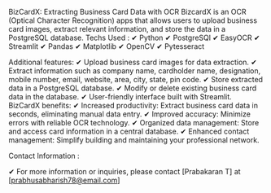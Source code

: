 BizCardX: Extracting Business Card Data with OCR
BizcardX is an OCR (Optical Character Recognition) apps that allows users to upload business card images, extract relevant information, and store the data in a PostgreSQL database.
Techs Used :
✔	Python
✔	PostgreSQl
✔	EasyOCR
✔	Streamlit
✔	Pandas
✔	Matplotlib
✔	OpenCV
✔	Pytesseract

Additional features:
✔	Upload business card images for data extraction. 
✔	Extract information such as company name, cardholder name, designation, mobile number, email, website, area, city, state, pin code. 
✔	Store extracted data in a PostgreSQL database.
✔	Modify or delete existing business card data in the database. 
✔	User-friendly interface built with Streamlit.
BizCardX benefits:
✔	Increased productivity: Extract business card data in seconds, eliminating manual data entry.
✔	Improved accuracy: Minimize errors with reliable OCR technology.
✔	Organized data management: Store and access card information in a central database.
✔	Enhanced contact management: Simplify building and maintaining your professional network.
 
Contact Information :

✔	For more information or inquiries, please contact [Prabakaran T] at [prabhusabharish78@email.com]

